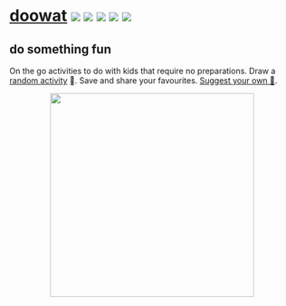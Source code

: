 # [doowat](https://doowat.net) [![](https://img.shields.io/github/workflow/status/doowat/doowat.github.io/Publish/build?logo=github&style=flat-square)](https://github.com/doowat/doowat.github.io/actions?query=workflow%3APublish+branch%3Abuild) [![](https://img.shields.io/github/workflow/status/doowat/doowat.github.io/Publish/master?label=pages&logo=github&style=flat-square)](https://github.com/doowat/doowat.github.io/actions?query=workflow%3APublish+branch%3Amaster) ![](https://img.shields.io/github/commit-activity/w/doowat/doowat.github.io?style=flat-square) ![](https://img.shields.io/uptimerobot/ratio/7/m783966646-c77ee5ccd11a66fe751807af?style=flat-square) ![](https://img.shields.io/github/contributors/doowat/doowat.github.io?style=flat-square)
## do something fun

On the go activities to do with kids that require no preparations. Draw a [random activity](https://doowat.net/random/) 🤪. Save and share your favourites. [Suggest your own 🤩](https://github.com/doowat/doowat.github.io/issues/new/choose).

<p align="center">
  <a href="https://doowat.net/random/?1"><img src="https://user-images.githubusercontent.com/516342/75481509-d4a3b680-59ab-11ea-8262-a76554aff322.png" width="360"></a>
</p>
